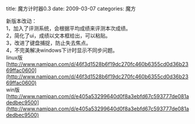 title: 魔方计时器0.3
date: 2009-03-07
categories: 魔方

新版本改动：  
1，加入了评测系统，会根据平均成绩来评测本次成绩。  
2，简化了ui，成绩以文本框给出，可以粘贴。  
3，改进了键盘捕捉，防止失去焦点。  
4，不完美解决windows下计时显示不同步问题。  
linux版  
[http://www.namipan.com/d/46f3d1528b6f19dc270fc460b6355cd0d36b2369ffac0600](http://www.namipan.com/d/46f3d1528b6f19dc270fc460b6355cd0d36b2369ffac0600)  
win版  
[http://www.namipan.com/d/e405a53299640d0f8a3ebfd67c593777de081adedbec9500](http://www.namipan.com/d/e405a53299640d0f8a3ebfd67c593777de081adedbec9500)
